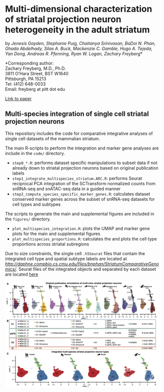 # **Multi-dimensional characterization of striatal projection neuron heterogeneity in the adult striatum**
by _Jenesis Gayden, Stephanie Puig, Chaitanya Srinivasan, BaDoi N. Phan, Ghada Abdelhady, Silas A. Buck, Mackenzie C. Gamble, Hugo A. Tejeda, Yan Dong, Andreas R. Pfenning, Ryan W. Logan, Zachary Freyberg_*

*Corresponding author:\
Zachary Freyberg, M.D., Ph.D.\
3811 O’Hara Street, BST W1640\
Pittsburgh, PA 15213\
Tel: (412) 648-0033 \
Email: freyberg at pitt dot edu

[Link to paper](https://www.biorxiv.org/content/10.1101/2023.05.04.539488v1)

## Multi-species integration of single cell striatal projection neurons
This repository includes the code for comparative integrative analyses of single cell datasets of the mammalian striatum. 

The main R-scripts to perform the integration and marker gene analyses are include in the `code/` directory.
- `step0_*.R`: performs dataset specific manipulations to subset data if not already down to striatal projection neurons based on original publication labels
- `step1_integrate_multispecies_striatum.ARC.R`: performs Seurat reciprocal PCA integration of the SCTransform normalized counts from snRNA-seq and snATAC-seq data in a guided manner
- `step2_compute_species_specific_marker_genes.R`: calculates dataset conserved marker genes across the subset of snRNA-seq datasets for cell types and subtypes

The scripts to generate the main and supplemental figures are included in the `figures/` directory.
- `plot_multispecies_integration.R`: plots the UMAP and marker gene plots for the main and supplemental figures
- `plot_multispecies_proportions.R`: calculates the and plots the cell type proportions across striatal subregions

Due to size constraints, the single cell `.h5Seurat` files that contain the integrated cell type and spatial subtype labels are located at _http://daphne.compbio.cs.cmu.edu/files/bnphan/StriatumComparativeGenomics/_.
Seurat files of the integrated objects and separated by each dataset are located [here](http://daphne.compbio.cs.cmu.edu/files/bnphan/StriatumComparativeGenomics/data/tidy_data/rdas/)

![main integrated umaps of multi-omics, multi-species striatal single cell datasets](figures/main_fig6_multi-species_single_cell.jpg)

